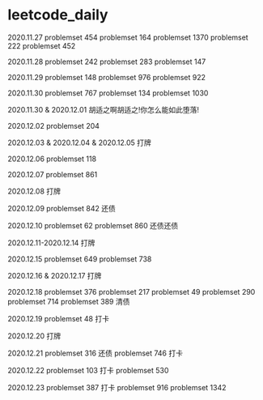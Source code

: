 # leetcode_daily

2020.11.27
problemset 454
problemset 164
problemset 1370
problemset 222
problemset 452

2020.11.28
problemset 242
problemset 283
problemset 147

2020.11.29
problemset 148
problemset 976
problemset 922

2020.11.30
problemset 767
problemset 134
problemset 1030

2020.11.30 & 2020.12.01
胡适之啊胡适之!你怎么能如此堕落!

2020.12.02
problemset 204

2020.12.03 & 2020.12.04 & 2020.12.05
打牌

2020.12.06
problemset 118

2020.12.07
problemset 861

2020.12.08
打牌

2020.12.09
problemset 842 还债

2020.12.10
problemset 62 
problemset 860 还债还债

2020.12.11-2020.12.14
打牌

2020.12.15
problemset 649
problemset 738

2020.12.16 & 2020.12.17 
打牌

2020.12.18
problemset 376
problemset 217
problemset 49
problemset 290
problemset 714
problemset 389 
清债

2020.12.19 
problemset 48 打卡

2020.12.20 
打牌

2020.12.21
problemset 316  还债
problemset 746  打卡

2020.12.22
problemset 103  打卡
problemset 530

2020.12.23
problemset 387 打卡
problemset 916
problemset 1342
